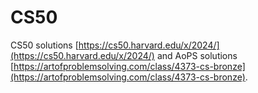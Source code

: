 # CS50
CS50 solutions [https://cs50.harvard.edu/x/2024/](https://cs50.harvard.edu/x/2024/) and AoPS solutions [https://artofproblemsolving.com/class/4373-cs-bronze](https://artofproblemsolving.com/class/4373-cs-bronze).